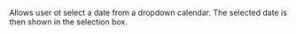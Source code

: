 Allows user ot select a date from a dropdown calendar. The selected date is then shown in the selection box.
